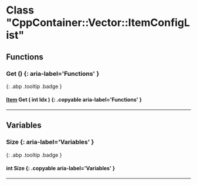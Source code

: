 # Class "CppContainer::Vector::ItemConfigList"
## Functions
### Get () {: aria-label='Functions' }
[ ](#){: .abp .tooltip .badge }
#### [Item](../ItemConfig_Item) Get ( int Idx ) {: .copyable aria-label='Functions' }

___ 
## Variables
### Size {: aria-label='Variables' }
[ ](#){: .abp .tooltip .badge }
#### int Size  {: .copyable aria-label='Variables' }

___ 
